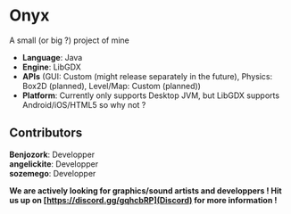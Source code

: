 # Onyx
A small (or big ?) project of mine
* **Language**: Java
* **Engine**: LibGDX
* **APIs** (GUI: Custom (might release separately in the future), Physics: Box2D (planned), Level/Map: Custom (planned))
* **Platform**: Currently only supports Desktop JVM, but LibGDX supports Android/iOS/HTML5 so why not ?

## Contributors
**Benjozork**: Developper  
**angelickite**: Developper  
**sozemego**: Developper  

**We are actively looking for graphics/sound artists and developpers ! Hit us up on [https://discord.gg/gqhcbRP](Discord) for more information !**
